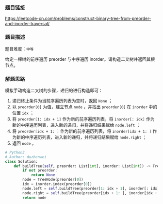 ### 题目链接
https://leetcode-cn.com/problems/construct-binary-tree-from-preorder-and-inorder-traversal/

### 题目描述
题目难度：```中等```

给定一棵树的前序遍历 preorder 与中序遍历  inorder。请构造二叉树并返回其根节点。

### 解题思路
模拟手动构造二叉树的步骤，递归的进行构造即可：

1. 递归终止条件为当前序遍历列表为空时，返回 ```None``` ；
2. 以 ```preorder[0]``` 为值，建立节点 ```node``` ，并找出 ```preorder[0]``` 在 ```inorder``` 中的位置 ```idx``` ；
3. 将 ```preorder[1: idx + 1]``` 作为新的前序遍历列表，将 ```inorder[: idx]``` 作为新的中序遍历列表，进入新的递归，并将递归结果赋给 ```node.left``` ；
4. 将 ```preorder[idx + 1: ]``` 作为新的前序遍历列表，将 ```inorder[idx + 1: ]``` 作为新的中序遍历列表，进入新的递归，并将递归结果赋给 ```node.right``` ；
5. 返回 ```node``` 。

```python
# Python3
# Author: duzhenwei
class Solution:
    def buildTree(self, preorder: List[int], inorder: List[int]) -> TreeNode:
        if not preorder:
            return None
        node = TreeNode(preorder[0])
        idx = inorder.index(preorder[0])
        node.left = self.buildTree(preorder[1: idx + 1], inorder[: idx])
        node.right = self.buildTree(preorder[idx + 1: ], inorder[idx + 1: ])
        return node
```